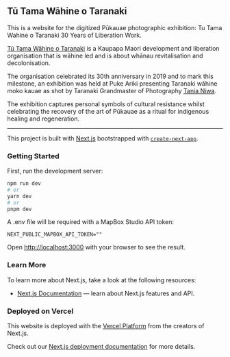 ## Tū Tama Wāhine o Taranaki

This is a website for the digitized Pūkauae photographic exhibition: Tu Tama Wahine o Taranaki 30 Years of Liberation Work.

[Tū Tama Wāhine o Taranaki](https://www.tutamawahine.org.nz/) is a Kaupapa Maori development and liberation organisation that is wāhine led and is about whānau revitalisation and decolonisation.

The organisation celebrated its 30th anniversary in 2019 and to mark this milestone, an exhibition was held at Puke Ariki presenting Taranaki wāhine moko kauae as shot by Taranaki Grandmaster of Photography [Tania Niwa](https://tanianiwa.com/).

The exhibition captures personal symbols of cultural resistance whilst celebrating the recovery of the art of Pūkauae as a ritual for indigenous healing and regeneration.

***

This project is built with [Next.js](https://nextjs.org/) bootstrapped with [`create-next-app`](https://github.com/vercel/next.js/tree/canary/packages/create-next-app).

### Getting Started

First, run the development server:

```bash
npm run dev
# or
yarn dev
# or
pnpm dev
```

A .env file will be required with a MapBox Studio API token:

```
NEXT_PUBLIC_MAPBOX_API_TOKEN=""
```

Open [http://localhost:3000](http://localhost:3000) with your browser to see the result.

### Learn More

To learn more about Next.js, take a look at the following resources:

- [Next.js Documentation](https://nextjs.org/docs) — learn about Next.js features and API.

### Deployed on Vercel

This website is deployed with the [Vercel Platform](https://vercel.com/new?utm_medium=default-template&filter=next.js&utm_source=create-next-app&utm_campaign=create-next-app-readme) from the creators of Next.js.

Check out our [Next.js deployment documentation](https://nextjs.org/docs/deployment) for more details.
